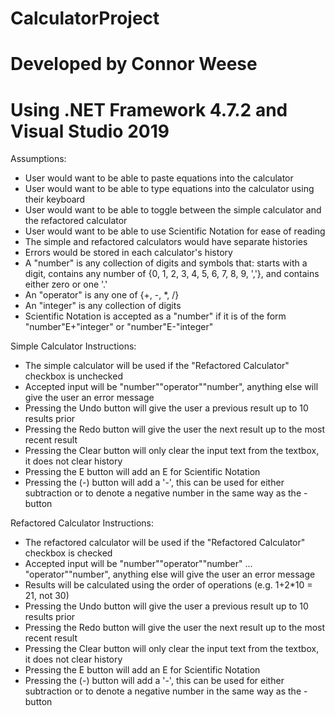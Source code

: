 # CalculatorProject

# Developed by Connor Weese
# Using .NET Framework 4.7.2 and Visual Studio 2019

Assumptions:
- User would want to be able to paste equations into the calculator
- User would want to be able to type equations into the calculator using their keyboard
- User would want to be able to toggle between the simple calculator and the refactored calculator
- User would want to be able to use Scientific Notation for ease of reading
- The simple and refactored calculators would have separate histories
- Errors would be stored in each calculator's history
- A "number" is any collection of digits and symbols that: starts with a digit, contains any number of {0, 1, 2, 3, 4, 5, 6, 7, 8, 9, ','}, and contains either zero or one '.'
- An "operator" is any one of {+, -, \*, /}
- An "integer" is any collection of digits
- Scientific Notation is accepted as a "number" if it is of the form "number"E+"integer" or "number"E-"integer"

Simple Calculator Instructions:
- The simple calculator will be used if the "Refactored Calculator" checkbox is unchecked
- Accepted input will be "number""operator""number", anything else will give the user an error message
- Pressing the Undo button will give the user a previous result up to 10 results prior
- Pressing the Redo button will give the user the next result up to the most recent result
- Pressing the Clear button will only clear the input text from the textbox, it does not clear history
- Pressing the E button will add an E for Scientific Notation
- Pressing the (-) button will add a '-', this can be used for either subtraction or to denote a negative number in the same way as the - button

Refactored Calculator Instructions:
- The refactored calculator will be used if the "Refactored Calculator" checkbox is checked
- Accepted input will be "number""operator""number" ... "operator""number", anything else will give the user an error message
- Results will be calculated using the order of operations (e.g. 1+2\*10 = 21, not 30)
- Pressing the Undo button will give the user a previous result up to 10 results prior
- Pressing the Redo button will give the user the next result up to the most recent result
- Pressing the Clear button will only clear the input text from the textbox, it does not clear history
- Pressing the E button will add an E for Scientific Notation
- Pressing the (-) button will add a '-', this can be used for either subtraction or to denote a negative number in the same way as the - button

